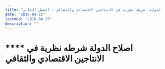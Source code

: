 ```yaml
---
title: "اصلاح الدولة، شرطه نظرية في الانتاجين الاقتصادي والثقافي – الفصل الثاني"
date: "2018-04-15"
lastmod: "2018-04-15"
description: ""
---
```

# **** **اصلاح الدولة** شرطه نظرية في الانتاجين الاقتصادي والثقافي

###